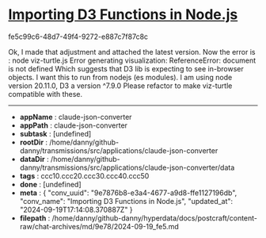 # [Importing D3 Functions in Node.js](https://claude.ai/chat/9e7876b8-e3a4-4677-a9d8-ffe1127196db)

fe5c99c6-48d7-49f4-9272-e887c7f87c8c

Ok, I made that adjustment and attached the latest version. Now the error is : node viz-turtle.js Error generating visualization: ReferenceError: document is not defined Which suggests that D3 lib is expecting to see in-browser objects. I want this to run from nodejs (es modules). I am using node version 20.11.0, D3 a version ^7.9.0 Please refactor to make viz-turtle compatible with these.

---

* **appName** : claude-json-converter
* **appPath** : claude-json-converter
* **subtask** : [undefined]
* **rootDir** : /home/danny/github-danny/transmissions/src/applications/claude-json-converter
* **dataDir** : /home/danny/github-danny/transmissions/src/applications/claude-json-converter/data
* **tags** : ccc10.ccc20.ccc30.ccc40.ccc50
* **done** : [undefined]
* **meta** : {
  "conv_uuid": "9e7876b8-e3a4-4677-a9d8-ffe1127196db",
  "conv_name": "Importing D3 Functions in Node.js",
  "updated_at": "2024-09-19T17:14:08.370887Z"
}
* **filepath** : /home/danny/github-danny/hyperdata/docs/postcraft/content-raw/chat-archives/md/9e78/2024-09-19_fe5.md